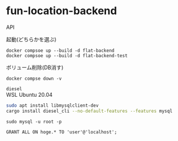 # fun-location-backend
API

起動(どちらかを選ぶ)
```
docker compsoe up --build -d flat-backend
docker compsoe up --build -d flat-backend-test
```

ボリューム削除(DB消す)
```
docker compse down -v
```


`diesel`  
WSL Ubuntu 20.04
```bash
sudo apt install libmysqlclient-dev
cargo install diesel_cli --no-default-features --features mysql
```


```
sudo mysql -u root -p
```

```
GRANT ALL ON hoge.* TO 'user'@'localhost';
```
